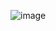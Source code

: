 ![image](https://user-images.githubusercontent.com/57319180/160757829-b9764062-037d-462a-9d44-48033c7f5b2d.png)
